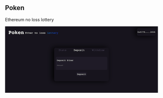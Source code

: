## Poken

Ethereum no loss lottery

![alt text](https://github.com/bighandsdev/Poken/blob/main/Preview.png)
